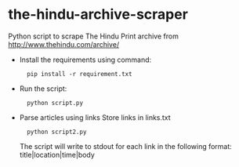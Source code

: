 # the-hindu-archive-scraper
Python script to scrape The Hindu Print archive from http://www.thehindu.com/archive/

- Install the requirements using command:
  ```
    pip install -r requirement.txt
  ```
- Run the script:
  ```
    python script.py
  ```
- Parse articles using links
  Store links in links.txt
  ```
    python script2.py
  ```
  The script will write to stdout for each link in the following format: title|location|time|body
